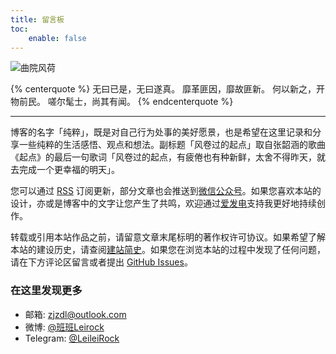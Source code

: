 ```yaml
---
title: 留言板
toc:
    enable: false
---
```


![曲院风荷](https://web-1256060851.cos.ap-hongkong.myqcloud.com/page/guestbook/quyuanfenghe.jpg#650x)

{% centerquote %}
无曰已是，无曰遂真。
靡革匪因，靡故匪新。
何以新之，开物前民。
嗟尔髦士，尚其有闻。
{% endcenterquote %}

* * *

博客的名字「纯粹」，既是对自己行为处事的美好愿景，也是希望在这里记录和分享一些纯粹的生活感悟、观点和想法。副标题「风卷过的起点」取自张韶涵的歌曲《起点》的最后一句歌词「风卷过的起点，有疲倦也有种新鲜，太舍不得昨天，就去完成一个更幸福的明天」。

您可以通过 [RSS](/atom.xml) 订阅更新，部分文章也会推送到<a class="fancybox fancybox.image" href="https://web-1256060851.cos.ap-hongkong.myqcloud.com/page/guestbook/wechat-channel.jpg" itemscope="" itemtype="http://schema.org/ImageObject" itemprop="url" data-fancybox="default" rel="default" title="微信公众号：风卷过的起点" data-caption="微信公众号：风卷过的起点">微信公众号</a>。如果您喜欢本站的设计，亦或是博客中的文字让您产生了共鸣，欢迎通过[爱发电](https://afdian.net/@leirock)支持我更好地持续创作。

转载或引用本站作品之前，请留意文章末尾标明的著作权许可协议。如果希望了解本站的建设历史，请查阅[建站简史](/post/26/)。如果您在浏览本站的过程中发现了任何问题，请在下方评论区留言或者提出 [GitHub Issues](https://github.com/leirock/blog/issues)。

### 在这里发现更多

- 邮箱: zjzdl@outlook.com
- 微博: [@班班Leirock](https://weibo.com/leirock)
- Telegram: [@LeileiRock](https://t.me/LeileiRock)
